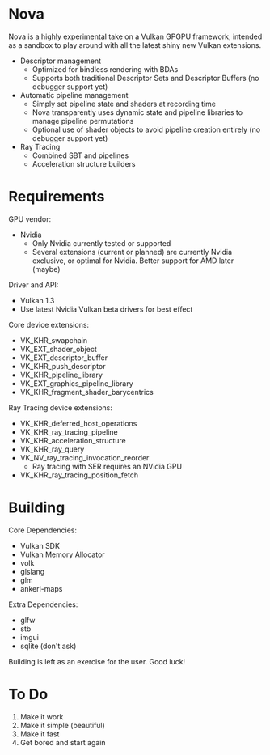 # Nova

Nova is a highly experimental take on a Vulkan GPGPU framework, intended as a sandbox to play around with all the latest shiny new Vulkan extensions.

 - Descriptor management
   - Optimized for bindless rendering with BDAs
   - Supports both traditional Descriptor Sets and Descriptor Buffers (no debugger support yet)
 - Automatic pipeline management
   - Simply set pipeline state and shaders at recording time
   - Nova transparently uses dynamic state and pipeline libraries to manage pipeline permutations
   - Optional use of shader objects to avoid pipeline creation entirely (no debugger support yet)
 - Ray Tracing
   - Combined SBT and pipelines
   - Acceleration structure builders

# Requirements

GPU vendor:
 - Nvidia
   - Only Nvidia currently tested or supported
   - Several extensions (current or planned) are currently Nvidia exclusive, or optimal for Nvidia. Better support for AMD later (maybe)

Driver and API:
- Vulkan 1.3
 - Use latest Nvidia Vulkan beta drivers for best effect

Core device extensions:
 - VK_KHR_swapchain
 - VK_EXT_shader_object
 - VK_EXT_descriptor_buffer
 - VK_KHR_push_descriptor
 - VK_KHR_pipeline_library
 - VK_EXT_graphics_pipeline_library
 - VK_KHR_fragment_shader_barycentrics

Ray Tracing device extensions:
 - VK_KHR_deferred_host_operations
 - VK_KHR_ray_tracing_pipeline
 - VK_KHR_acceleration_structure
 - VK_KHR_ray_query
 - VK_NV_ray_tracing_invocation_reorder
   - Ray tracing with SER requires an NVidia GPU
 - VK_KHR_ray_tracing_position_fetch

# Building

Core Dependencies:
- Vulkan SDK
- Vulkan Memory Allocator
- volk
- glslang
- glm
- ankerl-maps

Extra Dependencies:
- glfw
- stb
- imgui
- sqlite (don't ask)

Building is left as an exercise for the user. Good luck!

# To Do

1) Make it work
2) Make it simple (beautiful)
3) Make it fast
3) Get bored and start again